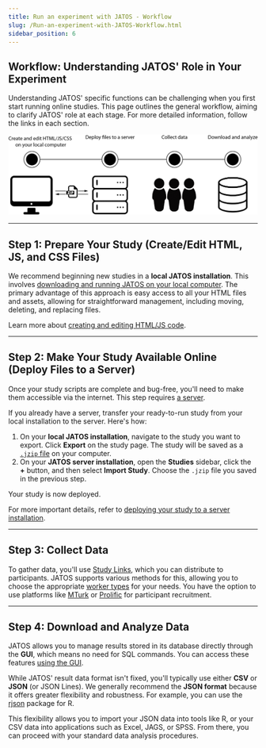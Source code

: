 ```yaml
---
title: Run an experiment with JATOS - Workflow
slug: /Run-an-experiment-with-JATOS-Workflow.html
sidebar_position: 6
---
```


## Workflow: Understanding JATOS' Role in Your Experiment

Understanding JATOS' specific functions can be challenging when you first start running online studies. This page outlines the general workflow, aiming to clarify JATOS' role at each stage. For more detailed information, follow the links in each section.

![general workflow](/img/generalWorkflow.png)

-----

## Step 1: Prepare Your Study (Create/Edit HTML, JS, and CSS Files)

We recommend beginning new studies in a **local JATOS installation**. This involves [downloading and running JATOS on your local computer](Installation.html). The primary advantage of this approach is easy access to all your HTML files and assets, allowing for straightforward management, including moving, deleting, and replacing files.

Learn more about [creating and editing HTML/JS code](Create-a-new-study.html).

-----

## Step 2: Make Your Study Available Online (Deploy Files to a Server)

Once your study scripts are complete and bug-free, you'll need to make them accessible via the internet. This step requires [a server](Bring-your-JATOS-online.html).

If you already have a server, transfer your ready-to-run study from your local installation to the server. Here's how:

1.  On your **local JATOS installation**, navigate to the study you want to export. Click **Export** on the study page. The study will be saved as a [`.jzip` file](JATOS-Study-Archive-JZIP.html) on your computer.
2.  On your **JATOS server installation**, open the **Studies** sidebar, click the **+** button, and then select **Import Study**. Choose the `.jzip` file you saved in the previous step.

Your study is now deployed.

For more important details, refer to [deploying your study to a server installation](Deploy-to-a-server-installation.html).

-----

## Step 3: Collect Data

To gather data, you'll use [Study Links](Run-your-Study-with-Study-Links.html), which you can distribute to participants. JATOS supports various methods for this, allowing you to choose the appropriate [worker types](Worker-Types.html) for your needs. You have the option to use platforms like [MTurk](Connect-to-Mechanical-Turk.html) or [Prolific](Use-Prolific.html) for participant recruitment.

-----

## Step 4: Download and Analyze Data

JATOS allows you to manage results stored in its database directly through the **GUI**, which means no need for SQL commands. You can access these features [using the GUI](Manage-Results.html).

While JATOS' result data format isn't fixed, you'll typically use either **CSV** or **JSON** (or JSON Lines). We generally recommend the **JSON format** because it offers greater flexibility and robustness. For example, you can use the [rjson](https://cran.r-project.org/web/packages/rjson/index.html) package for R.

This flexibility allows you to import your JSON data into tools like R, or your CSV data into applications such as Excel, JAGS, or SPSS. From there, you can proceed with your standard data analysis procedures.
